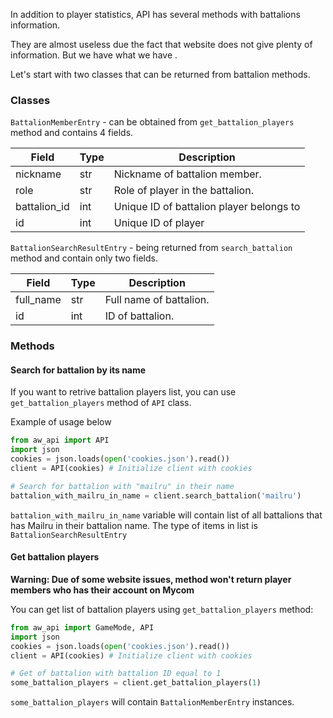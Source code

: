 In addition to player statistics, API has several methods with battalions information.

They are almost useless due the fact that website does not give plenty of information. But we have what we have .

Let's start with two classes that can be returned from battalion methods.

### Classes

``BattalionMemberEntry`` - can be obtained from ``get_battalion_players`` method and contains 4 fields.

| Field        | Type | Description                              |
|--------------|------|------------------------------------------|
| nickname     | str  | Nickname of battalion member.            |
| role         | str  | Role of player in the battalion.         |
| battalion_id | int  | Unique ID of battalion player belongs to |
| id           | int  | Unique ID of player                      |

``BattalionSearchResultEntry`` - being returned from ``search_battalion`` method and contain only two fields.

| Field        | Type | Description                              |
|--------------|------|------------------------------------------|
| full_name     | str  | Full name of battalion.            |
| id         | int  | ID of battalion.         |


### Methods
#### Search for battalion by its name

If you want to retrive battalion players list, you can use ``get_battalion_players`` method of ``API`` class.

Example of usage below

```python
from aw_api import API
import json
cookies = json.loads(open('cookies.json').read())
client = API(cookies) # Initialize client with cookies

# Search for battalion with "mailru" in their name
battalion_with_mailru_in_name = client.search_battalion('mailru')
```
``battalion_with_mailru_in_name`` variable will contain list of all battalions that has Mailru in their battalion name.
The type of items in list is ``BattalionSearchResultEntry``

#### Get battalion players

**Warning: Due of some website issues, method won't return player members who has their account on Mycom**

You can get list of battalion players using ``get_battalion_players`` method:
```python
from aw_api import GameMode, API
import json
cookies = json.loads(open('cookies.json').read())
client = API(cookies) # Initialize client with cookies

# Get of battalion with battalion ID equal to 1
some_battalion_players = client.get_battalion_players(1)
```
``some_battalion_players`` will contain ``BattalionMemberEntry`` instances.